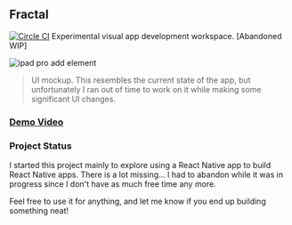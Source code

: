 ## Fractal
[![Circle CI](https://circleci.com/gh/danscan/fractal.svg?style=svg&circle-token=24d876f249dc801dcf72c529937bb7450466042d)](https://circleci.com/gh/danscan/fractal)
Experimental visual app development workspace.  [Abandoned WIP]

![ipad pro add element](https://cloud.githubusercontent.com/assets/1638987/19312230/842b15a4-905f-11e6-81c6-320d3d8d83e3.png)
> UI mockup.  This resembles the current state of the app, but unfortunately I ran out of time to work on it while making some significant UI changes.


### [Demo Video](https://www.youtube.com/watch?v=wtoPXsadpQI&feature=youtu.be)

### Project Status
I started this project mainly to explore using a React Native app to build React Native apps.  There is a lot missing... I had to abandon while it was in progress since I don't have as much free time any more.

Feel free to use it for anything, and let me know if you end up building something neat!
